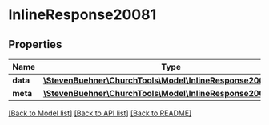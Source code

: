 # InlineResponse20081

## Properties
Name | Type | Description | Notes
------------ | ------------- | ------------- | -------------
**data** | [**\StevenBuehner\ChurchTools\Model\InlineResponse20081Data[]**](InlineResponse20081Data.md) |  | [optional] 
**meta** | [**\StevenBuehner\ChurchTools\Model\InlineResponse20081Meta**](InlineResponse20081Meta.md) |  | [optional] 

[[Back to Model list]](../../README.md#documentation-for-models) [[Back to API list]](../../README.md#documentation-for-api-endpoints) [[Back to README]](../../README.md)

